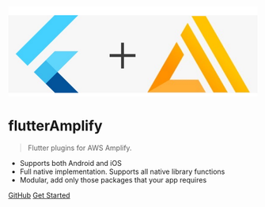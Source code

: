 <!-- _coverpage.md -->

![logo](_media/logo.png)

# flutterAmplify

> Flutter plugins for AWS Amplify.

- Supports both Android and iOS
- Full native implementation. Supports all native library functions
- Modular, add only those packages that your app requires

[GitHub](https://github.com/agnostech/)
[Get Started](#docsify)
